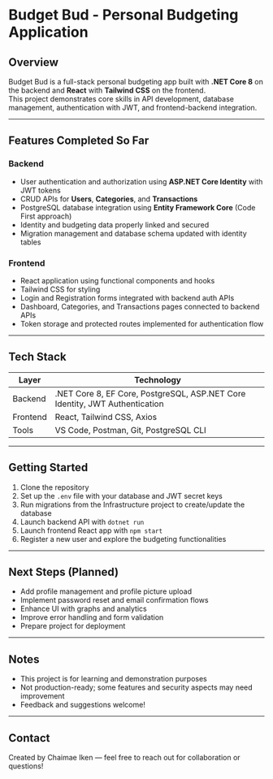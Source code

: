 # Budget Bud - Personal Budgeting Application

## Overview
Budget Bud is a full-stack personal budgeting app built with **.NET Core 8** on the backend and **React** with **Tailwind CSS** on the frontend.  
This project demonstrates core skills in API development, database management, authentication with JWT, and frontend-backend integration.

---

## Features Completed So Far

### Backend
- User authentication and authorization using **ASP.NET Core Identity** with JWT tokens  
- CRUD APIs for **Users**, **Categories**, and **Transactions**  
- PostgreSQL database integration using **Entity Framework Core** (Code First approach)  
- Identity and budgeting data properly linked and secured  
- Migration management and database schema updated with identity tables

### Frontend
- React application using functional components and hooks  
- Tailwind CSS for styling  
- Login and Registration forms integrated with backend auth APIs  
- Dashboard, Categories, and Transactions pages connected to backend APIs  
- Token storage and protected routes implemented for authentication flow  

---

## Tech Stack

| Layer       | Technology                    |
|-------------|-------------------------------|
| Backend     | .NET Core 8, EF Core, PostgreSQL, ASP.NET Core Identity, JWT Authentication |
| Frontend    | React, Tailwind CSS, Axios    |
| Tools       | VS Code, Postman, Git, PostgreSQL CLI |

---

## Getting Started

1. Clone the repository
2. Set up the `.env` file with your database and JWT secret keys
3. Run migrations from the Infrastructure project to create/update the database
4. Launch backend API with `dotnet run`
5. Launch frontend React app with `npm start`
6. Register a new user and explore the budgeting functionalities

---

## Next Steps (Planned)

- Add profile management and profile picture upload  
- Implement password reset and email confirmation flows  
- Enhance UI with graphs and analytics  
- Improve error handling and form validation  
- Prepare project for deployment  

---

## Notes

- This project is for learning and demonstration purposes  
- Not production-ready; some features and security aspects may need improvement  
- Feedback and suggestions welcome!

---

## Contact

Created by Chaimae Iken — feel free to reach out for collaboration or questions!